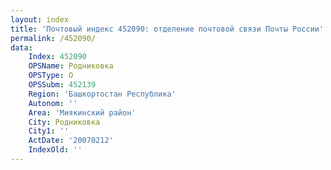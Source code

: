 ```yaml
---
layout: index
title: 'Почтовый индекс 452090: отделение почтовой связи Почты России'
permalink: /452090/
data:
    Index: 452090
    OPSName: Родниковка
    OPSType: О
    OPSSubm: 452139
    Region: 'Башкортостан Республика'
    Autonom: ''
    Area: 'Миякинский район'
    City: Родниковка
    City1: ''
    ActDate: '20070212'
    IndexOld: ''
---
```

